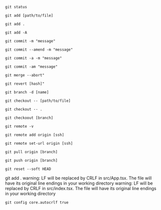 ```
git status
```
```
git add [path/to/file]
```
```
git add .
```
```
git add -A
```
```
git commit -m "message"
```
```
git commit --amend -m "message"
```
```
git commit -a -m "message"
```
```
git commit -am "message"
```
```
git merge --abort"
```
```
git revert [hash]"
```
```
git branch -d [name]
```
```
git checkout -- [path/to/file]
```
```
git checkout -- .
```
```
git checkoout [branch]
```
```
git remote -v 
```
```
git remote add origin [ssh]
```
```
git remote set-url origin [ssh]
```
```
git pull origin [branch]
```
```
git push origin [branch]
```
```
git reset --soft HEAD
```
git add .
warning: LF will be replaced by CRLF in src/App.tsx.
The file will have its original line endings in your working directory
warning: LF will be replaced by CRLF in src/index.tsx.
The file will have its original line endings in your working directory
```
git config core.autocrlf true
```

